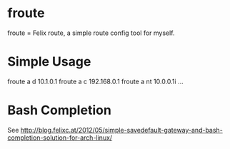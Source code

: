 froute
======

froute = Felix route, a simple route config tool for myself.

Simple Usage
============

froute a d 10.1.0.1
froute a c 192.168.0.1
froute a nt 10.0.0.1i
...

Bash Completion
===============

See http://blog.felixc.at/2012/05/simple-savedefault-gateway-and-bash-completion-solution-for-arch-linux/
